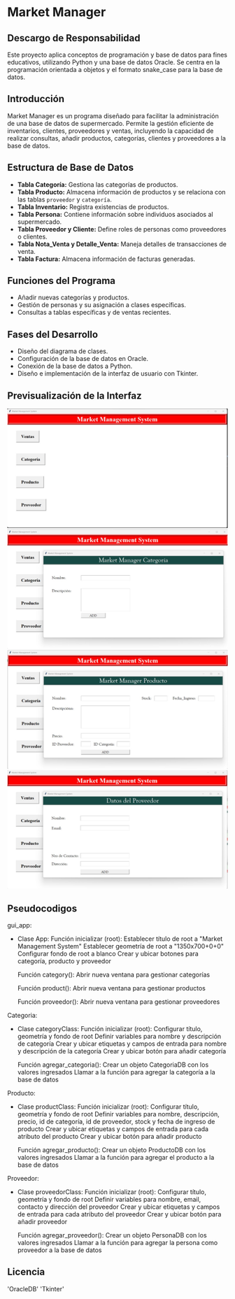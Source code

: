 # Market Manager

## Descargo de Responsabilidad
Este proyecto aplica conceptos de programación y base de datos para fines educativos, utilizando Python y una base de datos Oracle. Se centra en la programación orientada a objetos y el formato snake_case para la base de datos.

## Introducción
Market Manager es un programa diseñado para facilitar la administración de una base de datos de supermercado. Permite la gestión eficiente de inventarios, clientes, proveedores y ventas, incluyendo la capacidad de realizar consultas, añadir productos, categorías, clientes y proveedores a la base de datos.

## Estructura de Base de Datos
- **Tabla Categoría:** Gestiona las categorías de productos.
- **Tabla Producto:** Almacena información de productos y se relaciona con las tablas `proveedor` y `categoría`.
- **Tabla Inventario:** Registra existencias de productos.
- **Tabla Persona:** Contiene información sobre individuos asociados al supermercado.
- **Tabla Proveedor y Cliente:** Define roles de personas como proveedores o clientes.
- **Tabla Nota_Venta y Detalle_Venta:** Maneja detalles de transacciones de venta.
- **Tabla Factura:** Almacena información de facturas generadas.

## Funciones del Programa
- Añadir nuevas categorías y productos.
- Gestión de personas y su asignación a clases específicas.
- Consultas a tablas específicas y de ventas recientes.

## Fases del Desarrollo
- Diseño del diagrama de clases.
- Configuración de la base de datos en Oracle.
- Conexión de la base de datos a Python.
- Diseño e implementación de la interfaz de usuario con Tkinter.

## Previsualización de la Interfaz
![Interfaz Inicial](images/main.jpg)
![Categorias](images/categoria.jpg)
![Productos](images/producto.jpg)
![Proveedor](images/proveedor.jpg)

## Pseudocodigos
gui_app:
- Clase App:
    Función inicializar (root):
        Establecer título de root a "Market Management System"
        Establecer geometría de root a "1350x700+0+0"
        Configurar fondo de root a blanco
        Crear y ubicar botones para categoría, producto y proveedor

    Función category():
        Abrir nueva ventana para gestionar categorías

    Función product():
        Abrir nueva ventana para gestionar productos

    Función proveedor():
        Abrir nueva ventana para gestionar proveedores

Categoria:
- Clase categoryClass:
    Función inicializar (root):
        Configurar título, geometría y fondo de root
        Definir variables para nombre y descripción de categoría
        Crear y ubicar etiquetas y campos de entrada para nombre y descripción de la categoría
        Crear y ubicar botón para añadir categoría

    Función agregar_categoria():
        Crear un objeto CategoriaDB con los valores ingresados
        Llamar a la función para agregar la categoría a la base de datos

Producto:
- Clase productClass:
    Función inicializar (root):
        Configurar título, geometría y fondo de root
        Definir variables para nombre, descripción, precio, id de categoría, id de proveedor, stock y fecha de ingreso de producto
        Crear y ubicar etiquetas y campos de entrada para cada atributo del producto
        Crear y ubicar botón para añadir producto

    Función agregar_producto():
        Crear un objeto ProductoDB con los valores ingresados
        Llamar a la función para agregar el producto a la base de datos

Proveedor:
- Clase proveedorClass:
    Función inicializar (root):
        Configurar título, geometría y fondo de root
        Definir variables para nombre, email, contacto y dirección del proveedor
        Crear y ubicar etiquetas y campos de entrada para cada atributo del proveedor
        Crear y ubicar botón para añadir proveedor

    Función agregar_proveedor():
        Crear un objeto PersonaDB con los valores ingresados
        Llamar a la función para agregar la persona como proveedor a la base de datos


## Licencia
'OracleDB'
'Tkinter'